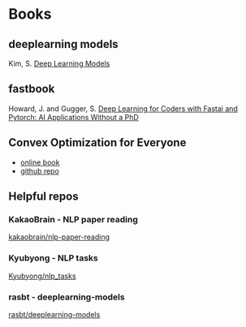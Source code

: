 # Books

## deeplearning models

Kim, S. [Deep Learning Models](https://github.com/DeepSE/deeplearning-models)

## fastbook

Howard, J. and Gugger, S. [Deep Learning for Coders with Fastai and Pytorch: AI Applications Without a PhD](https://github.com/fastai/fastbook)

## Convex Optimization for Everyone

- [online book](https://convex-optimization-for-all.github.io/)
- [github repo](https://github.com/convex-optimization-for-all/convex-optimization-for-all.github.io)

## Helpful repos

### KakaoBrain - NLP paper reading

[kakaobrain/nlp-paper-reading](https://github.com/kakaobrain/nlp-paper-reading)

### Kyubyong - NLP tasks

[Kyubyong/nlp_tasks](https://github.com/Kyubyong/nlp_tasks)

### rasbt - deeplearning-models

[rasbt/deeplearning-models](https://github.com/rasbt/deeplearning-models)

